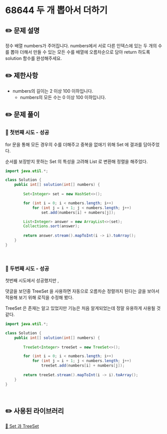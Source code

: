 # 68644 두 개 뽑아서 더하기

## ✏️ **문제 설명**

정수 배열 numbers가 주어집니다. numbers에서 서로 다른 인덱스에 있는 두 개의 수를 뽑아 더해서 만들 수 있는 모든 수를 배열에 오름차순으로 담아 return 하도록 solution 함수를 완성해주세요.

## ✏️ 제한사항

- numbers의 길이는 2 이상 100 이하입니다.
    - numbers의 모든 수는 0 이상 100 이하입니다.

## ✏️ 문제 풀이

### 📍 첫번째 시도 - 성공

for 문을 통해 모든 경우의 수를 더해주고 중복을 없애기 위해 Set 에 결과를 담아주었다.

순서를 보장받지 못하는 Set 의 특성을 고려해 List 로 변환해 정렬을 해주었다.

```java
import java.util.*;

class Solution {
    public int[] solution(int[] numbers) {
        
        Set<Integer> set = new HashSet<>();

        for (int i = 0; i < numbers.length; i++)
            for (int j = i + 1; j < numbers.length; j++)
                set.add(numbers[i] + numbers[j]);

        List<Integer> answer = new ArrayList<>(set);
        Collections.sort(answer);
        
        return answer.stream().mapToInt(i -> i).toArray();
    }
}
```

<br>

### 📍 두번째 시도 - 성공

첫번째 시도에서 성공했지만 ,

댓글을 보던중 TreeSet 을 사용하면 자동으로 오름차순 정렬까지 된다는 글을 보아서 적용해 보기 위해 로직을 수정해 봤다.

TreeSet 은 존재는 알고 있었지만 기능은 처음 알게되었는데 정말 유용하게 사용될 것 같다.

```java
import java.util.*;

class Solution {
    public int[] solution(int[] numbers) {
        
        TreeSet<Integer> treeSet = new TreeSet<>();

        for (int i = 0; i < numbers.length; i++)
            for (int j = i + 1; j < numbers.length; j++)
                treeSet.add(numbers[i] + numbers[j]);
        
        return treeSet.stream().mapToInt(i -> i).toArray();
    }
}
```

<br>

## ✏️ 사용된 라이브러리

[🔗 Set 과 TreeSet](https://github.com/choideakook/TIL/blob/main/Class%20&%20Method/221216%20Set%20&%20List.md)